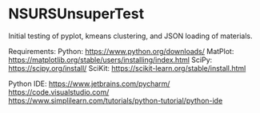 # NSURSUnsuperTest

Initial testing of pyplot, kmeans clustering, and JSON loading of materials.


Requirements:
Python: https://www.python.org/downloads/
MatPlot: https://matplotlib.org/stable/users/installing/index.html
SciPy: https://scipy.org/install/
SciKit: https://scikit-learn.org/stable/install.html

Python IDE:
https://www.jetbrains.com/pycharm/
https://code.visualstudio.com/
https://www.simplilearn.com/tutorials/python-tutorial/python-ide
